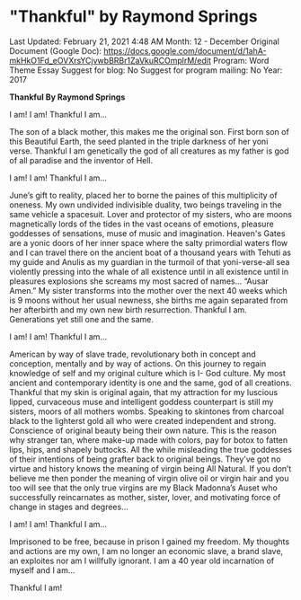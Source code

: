 # "Thankful" by Raymond Springs

Last Updated: February 21, 2021 4:48 AM
Month: 12 - December
Original Document (Google Doc): https://docs.google.com/document/d/1ahA-mkHkO1Fd_eOVXrsYCjvwbBRBr1ZaVkuRCOmplrM/edit
Program: Word Theme Essay
Suggest for blog: No
Suggest for program mailing: No
Year: 2017

**Thankful By Raymond Springs**

I am! I am! Thankful I am…

The son of a black mother, this makes me the original son. First born son of this Beautiful Earth, the seed planted in the triple darkness of her yoni verse. Thankful I am genetically the god of all creatures as my father is god of all paradise and the inventor of Hell.

I am! I am! Thankful I am…

June’s gift to reality, placed her to borne the paines of this multiplicity of oneness. My own undivided indivisible duality, two beings traveling in the same vehicle a spacesuit. Lover and protector of my sisters, who are moons magnetically lords of the tides in the vast oceans of emotions, pleasure goddesses of sensations, muse of music and imagination. Heaven's Gates are a yonic doors of her inner space where the salty primordial waters flow and I can travel there on the ancient boat of a thousand years with Tehuti as my guide and Anulis as my guardian in the turmoil of that yoni-verse-all sea violently pressing into the whale of all existence until in all existence until in pleasures explosions she screams my most sacred of names… “Ausar Amen.” My sister transforms into the mother over the next 40 weeks which is 9 moons without her usual newness, she births me again separated from her afterbirth and my own new birth resurrection. Thankful I am. Generations yet still one and the same.

I am! I am! Thankful I am…

American by way of slave trade, revolutionary both in concept and conception, mentally and by way of actions. On this journey to regain knowledge of self and my original culture which is I- God culture. My most ancient and contemporary identity is one and the same, god of all creations. Thankful that my skin is original again, that my attraction for my luscious lipped, curvaceous muse and intelligent goddess counterpart is still my sisters, moors of all mothers wombs. Speaking to skintones from charcoal black to the lighterst gold all who were created independent and strong. Conscience of original beauty being their own nature. This is the reason why stranger tan, where make-up made with colors, pay for botox to fatten lips, hips, and shapely buttocks. All the while misleading the true goddesses of their intentions of being grafter back to original beings. They’ve got no virtue and history knows the meaning of virgin being All Natural. If you don’t believe me then ponder the meaning of virgin olive oil or virgin hair and you too will see that the only true virgins are my Black Madonna’s Auset who successfully reincarnates as mother, sister, lover, and motivating force of change in stages and degrees…

I am! I am! Thankful I am…

Imprisoned to be free, because in prison I gained my freedom. My thoughts and actions are my own, I am no longer an economic slave, a brand slave, an exploites nor am I willfully ignorant. I am a 40 year old incarnation of myself and I am…

Thankful I am!